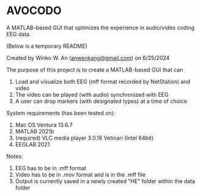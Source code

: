 # AVOCODO
 A MATLAB-based GUI that optimizes the experience in audio/video coding EEG data.

(Below is a temporary README)

Created by Winko W. An (anwenkang@gmail.com) on 6/25/2024

The purpose of this project is to create a MATLAB-based GUI that can

1) Load and visualize both EEG (mff format recorded by NetStation) and video
2) The video can be played (with audio) synchronized with EEG
3) A user can drop markers (with designated types) at a time of choice

System requirements (has been tested on):

1) Mac OS Ventura 13.6.7
2) MATLAB 2021b
3) (required) VLC media player 3.0.16 Vetinari (Intel 64bit)
4) EEGLAB 2021

Notes:
1) EEG has to be in .mff format
2) Video has to be in .mov format and is in the .mff file
3) Output is currently saved in a newly created "HE" folder within the data folder
